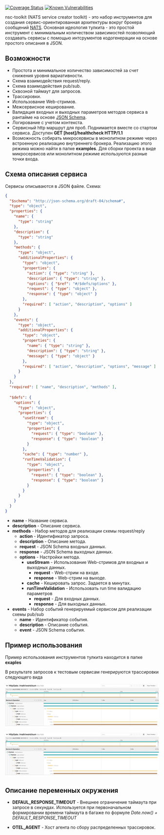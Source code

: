 [![Coverage Status](https://coveralls.io/repos/github/lad-tech/nsc-toolkit/badge.svg?branch=main)](https://coveralls.io/github/lad-tech/nsc-toolkit?branch=main)
[![Known Vulnerabilities](https://snyk.io/test/github/lad-tech/nsc-toolkit/badge.svg)](https://snyk.io/test/github/lad-tech/nsc-toolkit)

nsc-toolkit (NATS service creator toolkit) - это набор инструментов для создания сервис-ориентированная архитектуры вокруг брокера сообщений [NATS](https://nats.io/). Основная идеология тулкита - это простой инструмент с минимальным количеством зависимостей позволяющий создавать сервисы с помощью интсрументов кодогенерации на основе простого описания в JSON. 

## Возможности

* Простота и минимальное количество зависимостей за счет снижения уровня вариативности.
* Схема взаимодействия request/reply.
* Схема взаимодействия pub/sub.
* Сквозной таймаут для запросов.
* Трассировки. 
* Использование Web-стримов.
* Межсервисное кеширование.
* Валидация входных и выходных параметров методов сервиса в рантайме на основе [JSON Schema](https://json-schema.org/).
* Логирование с учетом контекста.
* Сервисный http маршрут для проб. Поднимается вместе со стартом сервиса. Доступен **GET [host]/healthcheck HTTP/1.1**
* Возможность собирать микросервисы в монолитном режиме через встроенную реализацию внутреннего брокера. Реализацию этого режима можно найти в папке **examples**. Для сборки проекта в виде микросервисов или монолитном режиме используются разные точки входа.

## Схема описания сервиса

Сервисы описываются в JSON файле. Схема:

```json
{
  "$schema": "http://json-schema.org/draft-04/schema#",
  "type": "object",
  "properties": {
    "name": {
      "type": "string"
    },
    "description": {
      "type": "string"
    },
    "methods": {
      "type": "object",
      "additionalProperties": {
        "type": "object",
        "properties": {
          "action": { "type": "string" },
          "description": { "type": "string" },
          "options": { "$ref": "#/$defs/options" },
          "request": { "type": "object" },
          "response": { "type": "object" }
        },
        "required": [ "action", "description", "options" ]
      }
    },
    "events": {
      "type": "object",
      "additionalProperties": {
        "type": "object",
        "properties": {
          "name": { "type": "string" },
          "description": { "type": "string" },
          "message": { "type": "object" }
        },
        "required": [ "action", "description", "options", "message" ]
      }
    }
  },
  "required": [ "name", "description", "methods" ],

  "$defs": {
    "options": {
      "type": "object",
      "properties": {
        "useStream": {
          "type": "object",
          "properties": {
            "request": { "type": "boolean" },
            "response": { "type": "boolean" }
          }
        },
        "cache": { "type": "number" },
        "runTimeValidation": {
          "type": "object",
          "properties": {
            "request": { "type": "boolean" },
            "response": { "type": "boolean" }
          }
        }
      }
    }
  }
}
```

- **name** - Название сервиса.
- **description** - Описание сервиса.
- **methods** - Набор методов для реализации схемы request/reply
  - **action** - Идентификатор запроса.
  - **description** - Описание метода.
  - **request** - JSON Schema входных данных.
  - **response** - JSON Schema выходных данных.
  - **options** - Настройки метода.
    - **useStream** - Использование Web-стримов для входных и выходных данных.
      - **request** - Web-стрим на входе.
      - **response** - Web-стрим на выходе.
    - **cache** - Кешировать запрос. Задается в минутах.
    - **runTimeValidation** - Использовать run time валидацию параметров
      - **request** - Для входных данных.
      - **response** - Для выходных данных.
- **events** - Набор событий генерируемый сервисом для реализации схемы pub/sub
  - **name** - Идентификатор события.
  - **description** - Описание события.
  - **event** - JSON Schema события.

## Пример использования

Пример использования инструментов тулкита находится в папке **exaples**

В результате запросов к тестовым сервисам генерируются трассировки следующего вида

![Таймлайн](./examples/misc/trace_1.png)

![Таймлайн](./examples/misc/trace_1.png)

## Описание переменных окружения

 - **DEFAUL_RESPONSE_TIMEOUT** - Внешнее ограничение таймаута при запросе в секундах. Используется при первоначальном формировании времени таймаута в багаже по формуле *Date.now() + DEFAULT_RESPONSE_TIMEOUT*

 - **OTEL_AGENT** - Хост агента по сбору распределенных трассировок.